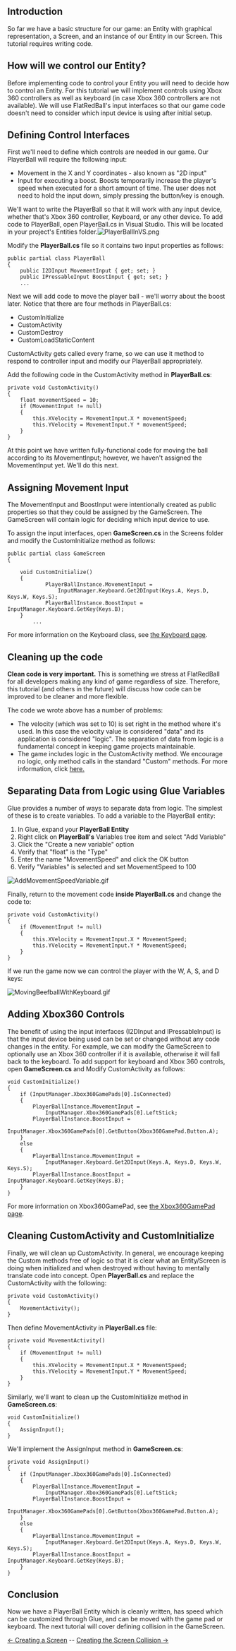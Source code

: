 ## Introduction

So far we have a basic structure for our game: an Entity with graphical representation, a Screen, and an instance of our Entity in our Screen. This tutorial requires writing code.

## How will we control our Entity?

Before implementing code to control your Entity you will need to decide how to control an Entity. For this tutorial we will implement controls using Xbox 360 controllers as well as keyboard (in case Xbox 360 controllers are not available). We will use FlatRedBall's input interfaces so that our game code doesn't need to consider which input device is using after initial setup.

## Defining Control Interfaces

First we'll need to define which controls are needed in our game. Our PlayerBall will require the following input:

-   Movement in the X and Y coordinates - also known as "2D input"
-   Input for executing a boost. Boosts temporarily increase the player's speed when executed for a short amount of time. The user does not need to hold the input down, simply pressing the button/key is enough.

We'll want to write the PlayerBall so that it will work with any input device, whether that's Xbox 360 controller, Keyboard, or any other device. To add code to PlayerBall, open PlayerBall.cs in Visual Studio. This will be located in your project's Entities folder.![PlayerBallInVS.png](/media/migrated_media-PlayerBallInVS.png)

Modify the **PlayerBall.cs** file so it contains two input properties as follows:

    public partial class PlayerBall
    {
        public I2DInput MovementInput { get; set; }
        public IPressableInput BoostInput { get; set; }
        ...

Next we will add code to move the player ball - we'll worry about the boost later. Notice that there are four methods in PlayerBall.cs:

-   CustomInitialize
-   CustomActivity
-   CustomDestroy
-   CustomLoadStaticContent

CustomActivity gets called every frame, so we can use it method to respond to controller input and modify our PlayerBall appropriately.

Add the following code in the CustomActivity method in **PlayerBall.cs**:

    private void CustomActivity()
    {
        float movementSpeed = 10;
        if (MovementInput != null)
        {
            this.XVelocity = MovementInput.X * movementSpeed;
            this.YVelocity = MovementInput.Y * movementSpeed;
        }
    }

At this point we have written fully-functional code for moving the ball according to its MovementInput; however, we haven't assigned the MovementInput yet. We'll do this next.

## Assigning Movement Input

The MovementInput and BoostInput were intentionally created as public properties so that they could be assigned by the GameScreen. The GameScreen will contain logic for deciding which input device to use.

To assign the input interfaces, open **GameScreen.cs** in the Screens folder and modify the CustomInitialize method as follows:

    public partial class GameScreen
    {

        void CustomInitialize()
        {
                PlayerBallInstance.MovementInput =
                    InputManager.Keyboard.Get2DInput(Keys.A, Keys.D, Keys.W, Keys.S);
                PlayerBallInstance.BoostInput = InputManager.Keyboard.GetKey(Keys.B);
        }
            ...

For more information on the Keyboard class, see [the Keyboard page](/frb/docs/index.php?title=FlatRedBall.Input.Keyboard "FlatRedBall.Input.Keyboard").

## Cleaning up the code

**Clean code is very important.** This is something we stress at FlatRedBall for all developers making any kind of game regardless of size. Therefore, this tutorial (and others in the future) will discuss how code can be improved to be cleaner and more flexible.

The code we wrote above has a number of problems:

-   The velocity (which was set to 10) is set right in the method where it's used. In this case the velocity value is considered "data" and its application is considered "logic". The separation of data from logic is a fundamental concept in keeping game projects maintainable.
-   The game includes logic in the CustomActivity method. We encourage no logic, only method calls in the standard "Custom" methods. For more information, click [here.](/frb/docs/index.php?title=General_Programming:FlatRedBall_Programming_Style_Guide#CustomActivity_and_CustomInitialize_methods_should_contain_no_logic "General Programming:FlatRedBall Programming Style Guide")

## Separating Data from Logic using Glue Variables

Glue provides a number of ways to separate data from logic. The simplest of these is to create variables. To add a variable to the PlayerBall entity:

1.  In Glue, expand your **PlayerBall Entity**
2.  Right click on **PlayerBall's** Variables tree item and select "Add Variable"
3.  Click the "Create a new variable" option
4.  Verify that "float" is the "Type"
5.  Enter the name "MovementSpeed" and click the OK button
6.  Verify "Variables" is selected and set MovementSpeed to 100

![AddMovementSpeedVariable.gif](/media/migrated_media-AddMovementSpeedVariable.gif)

Finally, return to the movement code **inside PlayerBall.cs** and change the code to:

    private void CustomActivity()
    {
        if (MovementInput != null)
        {
            this.XVelocity = MovementInput.X * MovementSpeed;
            this.YVelocity = MovementInput.Y * MovementSpeed;
        }
    }

If we run the game now we can control the player with the W, A, S, and D keys:

![MovingBeefballWithKeyboard.gif](/media/migrated_media-MovingBeefballWithKeyboard.gif)

## Adding Xbox360 Controls

The benefit of using the input interfaces (I2DInput and IPressableInput) is that the input device being used can be set or changed without any code changes in the entity. For example, we can modify the GameScreen to optionally use an Xbox 360 controller if it is available, otherwise it will fall back to the keyboard. To add support for keyboard and Xbox 360 controls, open **GameScreen.cs** and Modify CustomActivity as follows:

    void CustomInitialize()
    {
        if (InputManager.Xbox360GamePads[0].IsConnected)
        {
            PlayerBallInstance.MovementInput =
                InputManager.Xbox360GamePads[0].LeftStick;
            PlayerBallInstance.BoostInput =
                InputManager.Xbox360GamePads[0].GetButton(Xbox360GamePad.Button.A);
        }
        else
        {
            PlayerBallInstance.MovementInput =
                InputManager.Keyboard.Get2DInput(Keys.A, Keys.D, Keys.W, Keys.S);
            PlayerBallInstance.BoostInput = InputManager.Keyboard.GetKey(Keys.B);
        }
    }

For more information on Xbox360GamePad, see [the Xbox360GamePad page](/frb/docs/index.php?title=FlatRedBall.Input.Xbox360GamePad "FlatRedBall.Input.Xbox360GamePad").

## Cleaning CustomActivity and CustomInitialize

Finally, we will clean up CustomActivity. In general, we encourage keeping the Custom methods free of logic so that it is clear what an Entity/Screen is doing when initialized and when destroyed without having to mentally translate code into concept. Open **PlayerBall.cs** and replace the CustomActivity with the following:

    private void CustomActivity()
    {
        MovementActivity();
    }

Then define MovementActivity in **PlayerBall.cs** file:

    private void MovementActivity()
    {
        if (MovementInput != null)
        {
            this.XVelocity = MovementInput.X * MovementSpeed;
            this.YVelocity = MovementInput.Y * MovementSpeed;
        }
    }

Similarly, we'll want to clean up the CustomInitialize method in **GameScreen.cs**:

    void CustomInitialize()
    {
        AssignInput();
    }

We'll implement the AssignInput method in **GameScreen.cs**:

    private void AssignInput()
    {
        if (InputManager.Xbox360GamePads[0].IsConnected)
        {
            PlayerBallInstance.MovementInput =
                InputManager.Xbox360GamePads[0].LeftStick;
            PlayerBallInstance.BoostInput =
                InputManager.Xbox360GamePads[0].GetButton(Xbox360GamePad.Button.A);
        }
        else
        {
            PlayerBallInstance.MovementInput =
                InputManager.Keyboard.Get2DInput(Keys.A, Keys.D, Keys.W, Keys.S);
            PlayerBallInstance.BoostInput = InputManager.Keyboard.GetKey(Keys.B);
        }
    }

## Conclusion

Now we have a PlayerBall Entity which is cleanly written, has speed which can be customized through Glue, and can be moved with the game pad or keyboard. The next tutorial will cover defining collision in the GameScreen.

[\<- Creating a Screen](/frb/docs/index.php?title=Tutorials:Beefball:Creating_a_Screen "Tutorials:Beefball:Creating a Screen") -- [Creating the Screen Collision -\>](/frb/docs/index.php?title=Tutorials:Beefball:Creating_the_Screen_Collision "Tutorials:Beefball:Creating the Screen Collision")
